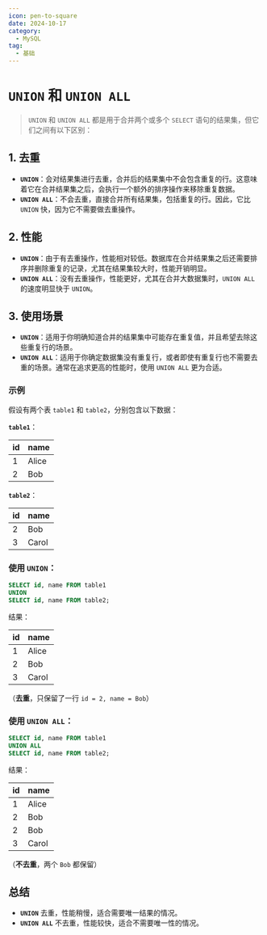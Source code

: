 ```yaml
---
icon: pen-to-square
date: 2024-10-17
category:
  - MySQL
tag:
  - 基础
---
```


# `UNION` 和 `UNION ALL`
>`UNION` 和 `UNION ALL` 都是用于合并两个或多个 `SELECT` 语句的结果集，但它们之间有以下区别：

## 1. **去重**

- **`UNION`**：会对结果集进行去重，合并后的结果集中不会包含重复的行。这意味着它在合并结果集之后，会执行一个额外的排序操作来移除重复数据。
- **`UNION ALL`**：不会去重，直接合并所有结果集，包括重复的行。因此，它比 `UNION` 快，因为它不需要做去重操作。

## 2. **性能**

- **`UNION`**：由于有去重操作，性能相对较低。数据库在合并结果集之后还需要排序并删除重复的记录，尤其在结果集较大时，性能开销明显。
- **`UNION ALL`**：没有去重操作，性能更好，尤其在合并大数据集时，`UNION ALL` 的速度明显快于 `UNION`。

## 3. **使用场景**

- **`UNION`**：适用于你明确知道合并的结果集中可能存在重复值，并且希望去除这些重复行的场景。
- **`UNION ALL`**：适用于你确定数据集没有重复行，或者即使有重复行也不需要去重的场景。通常在追求更高的性能时，使用 `UNION ALL` 更为合适。

### 示例

假设有两个表 `table1` 和 `table2`，分别包含以下数据：

**`table1`**：

| id   | name  |
| ---- | ----- |
| 1    | Alice |
| 2    | Bob   |

**`table2`**：

| id   | name  |
| ---- | ----- |
| 2    | Bob   |
| 3    | Carol |

### 使用 `UNION`：

```sql
SELECT id, name FROM table1
UNION
SELECT id, name FROM table2;
```

结果：

| id   | name  |
| ---- | ----- |
| 1    | Alice |
| 2    | Bob   |
| 3    | Carol |

（**去重**，只保留了一行 `id = 2, name = Bob`）

### 使用 `UNION ALL`：

```sql
SELECT id, name FROM table1
UNION ALL
SELECT id, name FROM table2;
```

结果：

| id   | name  |
| ---- | ----- |
| 1    | Alice |
| 2    | Bob   |
| 2    | Bob   |
| 3    | Carol |

（**不去重**，两个 `Bob` 都保留）

## 总结

- **`UNION`** 去重，性能稍慢，适合需要唯一结果的情况。
- **`UNION ALL`** 不去重，性能较快，适合不需要唯一性的情况。